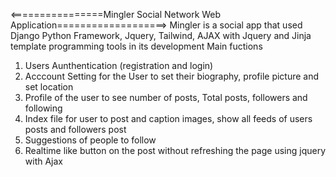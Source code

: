 <================Mingler Social Network Web Application===================>
Mingler is a social app that used Django Python Framework, Jquery, Tailwind, AJAX with Jquery
and Jinja template programming tools in its development
Main fuctions
1. Users Aunthentication (registration and login)
2. Acccount Setting for the User to set their biography, profile picture and set location
3. Profile of the user to see number of posts, Total posts, followers and following
4. Index file for user to post and caption images, show all feeds of users posts and followers post
5. Suggestions of people to follow
6. Realtime like button on the post without refreshing the page using jquery with Ajax
